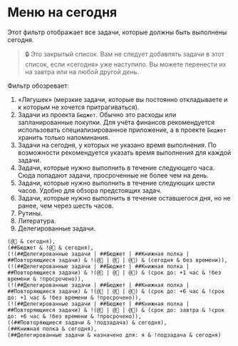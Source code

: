 # Меню на сегодня

Этот фильтр отображает все задачи, которые должны быть выполнены сегодня.

> 🔒 Это закрытый список. Вам не следует добавлять задачи в этот список, если «сегодня» уже наступило. Вы можете перенести их на завтра или на любой другой день.

Фильтр обозревает:

1. «Лягушек» (мерзкие задачи, которые вы постоянно откладываете и к которым не хочется притрагиваться).
2. Задачи из проекта `Бюджет`. Обычно это расходы или запланированные покупки. Для учёта финансов рекомендуется использовать специализированное приложение, а в проекте `Бюджет` хранить только напоминания.
3. Задачи на сегодня, у которых не указано время выполнения. По возможности рекомендуется указать время выполнения для каждой задачи.
4. Задачи, которые нужно выполнить в течение следующего часа. Сюда попадают задачи, просроченные не более чем на день.
5. Задачи, которые нужно выполнить в течение следующих шести часов. Удобно для обзора предстоящих задач.
6. Задачи, которые нужно выполнить в течение оставшегося дня, но не ранее, чем через шесть часов.
7. Рутины.
8. Литература.
9. Делегированные задачи.

```
(@🐸 & сегодня),
(##Бюджет & !@🐸 & сегодня),
(!(##Делегированные задачи | ##Бюджет | ##Книжная полка | ##Повторяющиеся задачи) & !(@🐘 | @🐸 | @📆) & (сегодня & без времени)),
(!(##Делегированные задачи | ##Бюджет | ##Книжная полка | ##Повторяющиеся задачи) & !(@🐘 | @🐸 | @📆) & (срок до: +1 час & !без времени & !просрочено)),
(!(##Делегированные задачи | ##Бюджет | ##Книжная полка | ##Повторяющиеся задачи) & !(@🐘 | @🐸 | @📆) & (срок до: +6 час & !срок до: +1 час & !без времени & !просрочено)),
(!(##Делегированные задачи | ##Бюджет | ##Книжная полка | ##Повторяющиеся задачи) & !(@🐘 | @🐸 | @📆) & (срок до: завтра & !срок до: +6 час & !без времени & !просрочено)),
((##Повторяющиеся задачи & !подзадача) & сегодня),
(##Книжная полка & сегодня),
(##Делегированные задачи & назначено для: я & !подзадача & сегодня)
```
